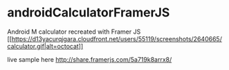 # androidCalculatorFramerJS

Android M calculator recreated with Framer JS
[[https://d13yacurqjgara.cloudfront.net/users/55119/screenshots/2640665/calculator.gif|alt=octocat]]

live sample here http://share.framerjs.com/5a719k8arrx8/
